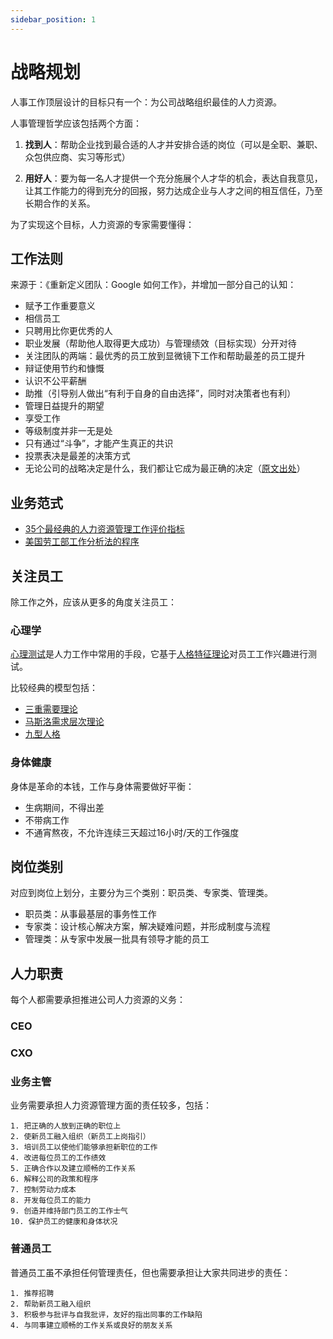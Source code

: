 ```yaml
---
sidebar_position: 1
---
```


# 战略规划

人事工作顶层设计的目标只有一个：为公司战略组织最佳的人力资源。

人事管理哲学应该包括两个方面：

1. **找到人**：帮助企业找到最合适的人才并安排合适的岗位（可以是全职、兼职、众包供应商、实习等形式）

2. **用好人**：要为每一名人才提供一个充分施展个人才华的机会，表达自我意见，让其工作能力的得到充分的回报，努力达成企业与人才之间的相互信任，乃至长期合作的关系。

为了实现这个目标，人力资源的专家需要懂得：  


## 工作法则

来源于：《重新定义团队：Google 如何工作》，并增加一部分自己的认知：

* 赋予工作重要意义
* 相信员工
* 只聘用比你更优秀的人
* 职业发展（帮助他人取得更大成功）与管理绩效（目标实现）分开对待
* 关注团队的两端：最优秀的员工放到显微镜下工作和帮助最差的员工提升
* 辩证使用节约和慷慨
* 认识不公平薪酬
* 助推（引导别人做出“有利于自身的自由选择”，同时对决策者也有利）
* 管理日益提升的期望
* 享受工作
* 等级制度并非一无是处
* 只有通过“斗争”，才能产生真正的共识
* 投票表决是最差的决策方式
* 无论公司的战略决定是什么，我们都让它成为最正确的决定（[原文出处](https://k.sina.cn/article_1577794853_5e0b3d25019015wtm.html)）

## 业务范式

* [35个最经典的人力资源管理工作评价指标](https://zhuanlan.zhihu.com/p/140812618)
* [美国劳工部工作分析法的程序](https://wiki.mbalib.com/wiki/美国劳工部工作分析法)  

## 关注员工

除工作之外，应该从更多的角度关注员工：  

### 心理学

[心理测试](https://wiki.mbalib.com/wiki/Category:心理测验)是人力工作中常用的手段，它基于[人格特征理论](https://wiki.mbalib.com/wiki/Category:人格特质理论)对员工工作兴趣进行测试。 

比较经典的模型包括：

* [三重需要理论](https://baike.baidu.com/item/三重需要理论/19134650)
* [马斯洛需求层次理论](https://baike.baidu.com/item/马斯洛需求层次理论/11036498)
* [九型人格](https://baike.baidu.com/item/九型人格/9222652)

### 身体健康

身体是革命的本钱，工作与身体需要做好平衡：  

* 生病期间，不得出差
* 不带病工作
* 不通宵熬夜，不允许连续三天超过16小时/天的工作强度

##  岗位类别

对应到岗位上划分，主要分为三个类别：职员类、专家类、管理类。

* 职员类：从事最基层的事务性工作
* 专家类：设计核心解决方案，解决疑难问题，并形成制度与流程
* 管理类：从专家中发展一批具有领导才能的员工



## 人力职责

每个人都需要承担推进公司人力资源的义务：

### CEO
### CXO
### 业务主管

业务需要承担人力资源管理方面的责任较多，包括：

```
1. 把正确的人放到正确的职位上
2. 使新员工融入组织（新员工上岗指引）
3. 培训员工以使他们能够承担新职位的工作
4. 改进每位员工的工作绩效
5. 正确合作以及建立顺畅的工作关系
6. 解释公司的政策和程序
7. 控制劳动力成本
8. 开发每位员工的能力
9. 创造并维持部门员工的工作士气
10. 保护员工的健康和身体状况
```

### 普通员工

普通员工虽不承担任何管理责任，但也需要承担让大家共同进步的责任： 

```
1. 推荐招聘
2. 帮助新员工融入组织
3. 积极参与批评与自我批评，友好的指出同事的工作缺陷
4. 与同事建立顺畅的工作关系或良好的朋友关系
```



